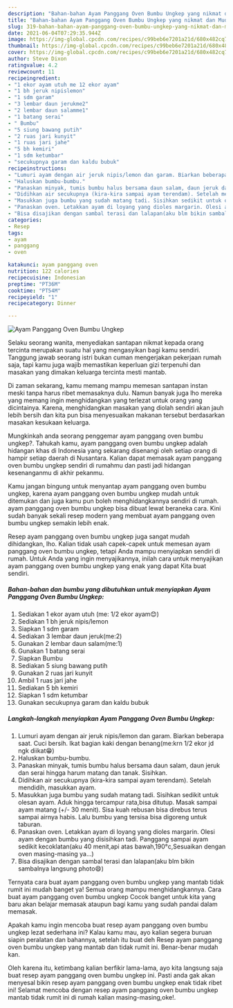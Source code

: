```yaml
---
description: "Bahan-bahan Ayam Panggang Oven Bumbu Ungkep yang nikmat dan Mudah Dibuat"
title: "Bahan-bahan Ayam Panggang Oven Bumbu Ungkep yang nikmat dan Mudah Dibuat"
slug: 319-bahan-bahan-ayam-panggang-oven-bumbu-ungkep-yang-nikmat-dan-mudah-dibuat
date: 2021-06-04T07:29:35.944Z
image: https://img-global.cpcdn.com/recipes/c99beb6e7201a21d/680x482cq70/ayam-panggang-oven-bumbu-ungkep-foto-resep-utama.jpg
thumbnail: https://img-global.cpcdn.com/recipes/c99beb6e7201a21d/680x482cq70/ayam-panggang-oven-bumbu-ungkep-foto-resep-utama.jpg
cover: https://img-global.cpcdn.com/recipes/c99beb6e7201a21d/680x482cq70/ayam-panggang-oven-bumbu-ungkep-foto-resep-utama.jpg
author: Steve Dixon
ratingvalue: 4.2
reviewcount: 11
recipeingredient:
- "1 ekor ayam utuh me 12 ekor ayam"
- "1 bh jeruk nipislemon"
- "1 sdm garam"
- "3 lembar daun jerukme2"
- "2 lembar daun salamme1"
- "1 batang serai"
- " Bumbu"
- "5 siung bawang putih"
- "2 ruas jari kunyit"
- "1 ruas jari jahe"
- "5 bh kemiri"
- "1 sdm ketumbar"
- "secukupnya garam dan kaldu bubuk"
recipeinstructions:
- "Lumuri ayam dengan air jeruk nipis/lemon dan garam. Biarkan beberapa saat. Cuci bersih. Ikat bagian kaki dengan benang(me:krn 1/2 ekor jd ngk diikat😁)"
- "Haluskan bumbu-bumbu."
- "Panaskan minyak, tumis bumbu halus bersama daun salam, daun jeruk dan serai hingga harum matang dan tanak. Sisihkan."
- "Didihkan air secukupnya (kira-kira sampai ayam terendam). Setelah mendidih, masukkan ayam."
- "Masukkan juga bumbu yang sudah matang tadi. Sisihkan sedikit untuk olesan ayam. Aduk hingga tercampur rata,bisa ditutup. Masak sampai ayam matang (+/- 30 menit). Sisa kuah rebusan bisa direbus terus sampai airnya habis. Lalu bumbu yang tersisa bisa digoreng untuk taburan."
- "Panaskan oven. Letakkan ayam di loyang yang dioles margarin. Olesi ayam dengan bumbu yang disisihkan tadi. Panggang sampai ayam sedikit kecoklatan(aku 40 menit,api atas bawah,190°c,Sesuaikan dengan oven masing-masing ya...)"
- "Bisa disajikan dengan sambal terasi dan lalapan(aku blm bikin sambalnya langsung photo😄)"
categories:
- Resep
tags:
- ayam
- panggang
- oven

katakunci: ayam panggang oven 
nutrition: 122 calories
recipecuisine: Indonesian
preptime: "PT36M"
cooktime: "PT54M"
recipeyield: "1"
recipecategory: Dinner

---
```



![Ayam Panggang Oven Bumbu Ungkep](https://img-global.cpcdn.com/recipes/c99beb6e7201a21d/680x482cq70/ayam-panggang-oven-bumbu-ungkep-foto-resep-utama.jpg)

Selaku seorang wanita, menyediakan santapan nikmat kepada orang tercinta merupakan suatu hal yang mengasyikan bagi kamu sendiri. Tanggung jawab seorang istri bukan cuman mengerjakan pekerjaan rumah saja, tapi kamu juga wajib memastikan keperluan gizi terpenuhi dan masakan yang dimakan keluarga tercinta mesti mantab.

Di zaman  sekarang, kamu memang mampu memesan santapan instan meski tanpa harus ribet memasaknya dulu. Namun banyak juga lho mereka yang memang ingin menghidangkan yang terlezat untuk orang yang dicintainya. Karena, menghidangkan masakan yang diolah sendiri akan jauh lebih bersih dan kita pun bisa menyesuaikan makanan tersebut berdasarkan masakan kesukaan keluarga. 



Mungkinkah anda seorang penggemar ayam panggang oven bumbu ungkep?. Tahukah kamu, ayam panggang oven bumbu ungkep adalah hidangan khas di Indonesia yang sekarang disenangi oleh setiap orang di hampir setiap daerah di Nusantara. Kalian dapat memasak ayam panggang oven bumbu ungkep sendiri di rumahmu dan pasti jadi hidangan kesenanganmu di akhir pekanmu.

Kamu jangan bingung untuk menyantap ayam panggang oven bumbu ungkep, karena ayam panggang oven bumbu ungkep mudah untuk ditemukan dan juga kamu pun boleh menghidangkannya sendiri di rumah. ayam panggang oven bumbu ungkep bisa dibuat lewat beraneka cara. Kini sudah banyak sekali resep modern yang membuat ayam panggang oven bumbu ungkep semakin lebih enak.

Resep ayam panggang oven bumbu ungkep juga sangat mudah dihidangkan, lho. Kalian tidak usah capek-capek untuk memesan ayam panggang oven bumbu ungkep, tetapi Anda mampu menyiapkan sendiri di rumah. Untuk Anda yang ingin menyajikannya, inilah cara untuk menyajikan ayam panggang oven bumbu ungkep yang enak yang dapat Kita buat sendiri.

<!--inarticleads1-->

##### Bahan-bahan dan bumbu yang dibutuhkan untuk menyiapkan Ayam Panggang Oven Bumbu Ungkep:

1. Sediakan 1 ekor ayam utuh (me: 1/2 ekor ayam😊)
1. Sediakan 1 bh jeruk nipis/lemon
1. Siapkan 1 sdm garam
1. Sediakan 3 lembar daun jeruk(me:2)
1. Gunakan 2 lembar daun salam(me:1)
1. Gunakan 1 batang serai
1. Siapkan  Bumbu
1. Sediakan 5 siung bawang putih
1. Gunakan 2 ruas jari kunyit
1. Ambil 1 ruas jari jahe
1. Sediakan 5 bh kemiri
1. Siapkan 1 sdm ketumbar
1. Gunakan secukupnya garam dan kaldu bubuk




<!--inarticleads2-->

##### Langkah-langkah menyiapkan Ayam Panggang Oven Bumbu Ungkep:

1. Lumuri ayam dengan air jeruk nipis/lemon dan garam. Biarkan beberapa saat. Cuci bersih. Ikat bagian kaki dengan benang(me:krn 1/2 ekor jd ngk diikat😁)
1. Haluskan bumbu-bumbu.
1. Panaskan minyak, tumis bumbu halus bersama daun salam, daun jeruk dan serai hingga harum matang dan tanak. Sisihkan.
1. Didihkan air secukupnya (kira-kira sampai ayam terendam). Setelah mendidih, masukkan ayam.
1. Masukkan juga bumbu yang sudah matang tadi. Sisihkan sedikit untuk olesan ayam. Aduk hingga tercampur rata,bisa ditutup. Masak sampai ayam matang (+/- 30 menit). Sisa kuah rebusan bisa direbus terus sampai airnya habis. Lalu bumbu yang tersisa bisa digoreng untuk taburan.
1. Panaskan oven. Letakkan ayam di loyang yang dioles margarin. Olesi ayam dengan bumbu yang disisihkan tadi. Panggang sampai ayam sedikit kecoklatan(aku 40 menit,api atas bawah,190°c,Sesuaikan dengan oven masing-masing ya...)
1. Bisa disajikan dengan sambal terasi dan lalapan(aku blm bikin sambalnya langsung photo😄)




Ternyata cara buat ayam panggang oven bumbu ungkep yang mantab tidak rumit ini mudah banget ya! Semua orang mampu menghidangkannya. Cara buat ayam panggang oven bumbu ungkep Cocok banget untuk kita yang baru akan belajar memasak ataupun bagi kamu yang sudah pandai dalam memasak.

Apakah kamu ingin mencoba buat resep ayam panggang oven bumbu ungkep lezat sederhana ini? Kalau kamu mau, ayo kalian segera buruan siapin peralatan dan bahannya, setelah itu buat deh Resep ayam panggang oven bumbu ungkep yang mantab dan tidak rumit ini. Benar-benar mudah kan. 

Oleh karena itu, ketimbang kalian berfikir lama-lama, ayo kita langsung saja buat resep ayam panggang oven bumbu ungkep ini. Pasti anda gak akan menyesal bikin resep ayam panggang oven bumbu ungkep enak tidak ribet ini! Selamat mencoba dengan resep ayam panggang oven bumbu ungkep mantab tidak rumit ini di rumah kalian masing-masing,oke!.

